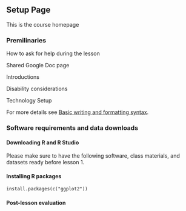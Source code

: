 ## Setup Page

This is the course homepage

### Premilinaries

How to ask for help during the lesson

Shared Google Doc page

Introductions

Disability considerations

Technology Setup

For more details see [Basic writing and formatting syntax](https://docs.github.com/en/github/writing-on-github/getting-started-with-writing-and-formatting-on-github/basic-writing-and-formatting-syntax).

### Software requirements and data downloads

#### Downloading R and R Studio

Please make sure to have the following software, class materials, and datasets ready before lesson 1.

#### Installing R packages

```markdown
install.packages(c("ggplot2"))
```
#### Post-lesson evaluation


